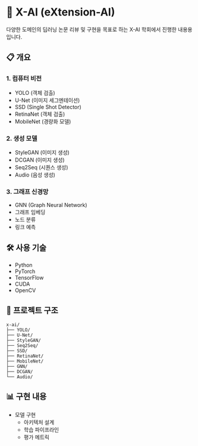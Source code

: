 # 🤖 X-AI (eXtension-AI)

다양한 도메인의 딥러닝 논문 리뷰 및 구현을 목표로 하는 X-AI 학회에서 진행한 내용용입니다.

## 📋 개요

### 1. 컴퓨터 비전
- YOLO (객체 검출)
- U-Net (이미지 세그멘테이션)
- SSD (Single Shot Detector)
- RetinaNet (객체 검출)
- MobileNet (경량화 모델)

### 2. 생성 모델
- StyleGAN (이미지 생성)
- DCGAN (이미지 생성)
- Seq2Seq (시퀀스 생성)
- Audio (음성 생성)

### 3. 그래프 신경망
- GNN (Graph Neural Network)
- 그래프 임베딩
- 노드 분류
- 링크 예측

## 🛠️ 사용 기술
- Python
- PyTorch
- TensorFlow
- CUDA
- OpenCV

## 📁 프로젝트 구조
```
x-ai/
├── YOLO/
├── U-Net/
├── StyleGAN/
├── Seq2Seq/
├── SSD/
├── RetinaNet/
├── MobileNet/
├── GNN/
├── DCGAN/
└── Audio/
```

## 📊 구현 내용
- 모델 구현
  - 아키텍처 설계
  - 학습 파이프라인
  - 평가 메트릭
